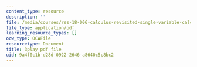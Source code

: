 ```yaml
---
content_type: resource
description: ''
file: /media/courses/res-18-006-calculus-revisited-single-variable-calculus-fall-2010/9a4f0c1bd28d09222646a8640c5c8bc2_tGTCt3Dewtw.pdf
file_type: application/pdf
learning_resource_types: []
ocw_type: OCWFile
resourcetype: Document
title: 3play pdf file
uid: 9a4f0c1b-d28d-0922-2646-a8640c5c8bc2
---
```

